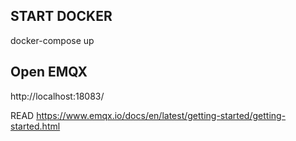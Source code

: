 ## START DOCKER

docker-compose up

## Open EMQX

http://localhost:18083/

READ https://www.emqx.io/docs/en/latest/getting-started/getting-started.html


